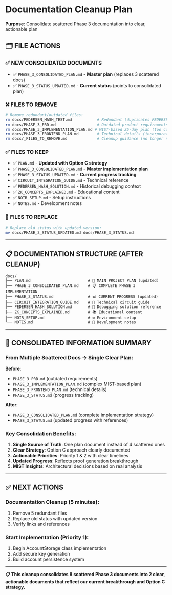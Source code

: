 # Documentation Cleanup Plan

**Purpose**: Consolidate scattered Phase 3 documentation into clear, actionable plan

## 🗂️ **FILE ACTIONS**

### **✅ NEW CONSOLIDATED DOCUMENTS**
- ✅ `PHASE_3_CONSOLIDATED_PLAN.md` - **Master plan** (replaces 3 scattered docs)
- ✅ `PHASE_3_STATUS_UPDATED.md` - **Current status** (points to consolidated plan)

### **❌ FILES TO REMOVE** 
```bash
# Remove redundant/outdated files:
rm docs/PEDERSEN_HASH_TEST.md           # Redundant (duplicates PEDERSEN_HASH_SOLUTION.md)
rm docs/PHASE_3_PRD.md                  # Outdated product requirements
rm docs/PHASE_3_IMPLEMENTATION_PLAN.md # MIST-based 25-day plan (too complex)
rm docs/PHASE_3_FRONTEND_PLAN.md        # Technical details (incorporated in consolidated)
rm docs/_FILES_TO_REMOVE.md             # Cleanup guidance (no longer needed)
```

### **✅ FILES TO KEEP**
- ✅ `PLAN.md` - **Updated with Option C strategy**
- ✅ `PHASE_3_CONSOLIDATED_PLAN.md` - **Master implementation plan**
- ✅ `PHASE_3_STATUS_UPDATED.md` - **Current progress tracking**
- ✅ `CIRCUIT_INTEGRATION_GUIDE.md` - Technical reference
- ✅ `PEDERSEN_HASH_SOLUTION.md` - Historical debugging context
- ✅ `ZK_CONCEPTS_EXPLAINED.md` - Educational content
- ✅ `NOIR_SETUP.md` - Setup instructions
- ✅ `NOTES.md` - Development notes

### **🔄 FILES TO REPLACE**
```bash
# Replace old status with updated version:
mv docs/PHASE_3_STATUS_UPDATED.md docs/PHASE_3_STATUS.md
```

---

## 📋 **DOCUMENTATION STRUCTURE (AFTER CLEANUP)**

```
docs/
├── PLAN.md                         # 🎯 MAIN PROJECT PLAN (updated)
├── PHASE_3_CONSOLIDATED_PLAN.md    # 📋 COMPLETE PHASE 3 IMPLEMENTATION
├── PHASE_3_STATUS.md               # 📊 CURRENT PROGRESS (updated)
├── CIRCUIT_INTEGRATION_GUIDE.md    # 🔧 Technical circuit guide
├── PEDERSEN_HASH_SOLUTION.md       # 🐛 Debugging solution reference
├── ZK_CONCEPTS_EXPLAINED.md        # 📚 Educational content  
├── NOIR_SETUP.md                   # ⚙️ Environment setup
└── NOTES.md                        # 📝 Development notes
```

---

## 🎯 **CONSOLIDATED INFORMATION SUMMARY**

### **From Multiple Scattered Docs → Single Clear Plan:**

**Before**: 
- `PHASE_3_PRD.md` (outdated requirements)
- `PHASE_3_IMPLEMENTATION_PLAN.md` (complex MIST-based plan)
- `PHASE_3_FRONTEND_PLAN.md` (technical details)  
- `PHASE_3_STATUS.md` (progress tracking)

**After**:
- `PHASE_3_CONSOLIDATED_PLAN.md` (complete implementation strategy)
- `PHASE_3_STATUS.md` (updated progress with references)

### **Key Consolidation Benefits:**
1. **Single Source of Truth**: One plan document instead of 4 scattered ones
2. **Clear Strategy**: Option C approach clearly documented  
3. **Actionable Priorities**: Priority 1 & 2 with clear timelines
4. **Updated Progress**: Reflects proof generation breakthrough
5. **MIST Insights**: Architectural decisions based on real analysis

---

## ✅ **NEXT ACTIONS**

### **Documentation Cleanup (5 minutes):**
1. Remove 5 redundant files  
2. Replace old status with updated version
3. Verify links and references

### **Start Implementation (Priority 1):**
1. Begin AccountStorage class implementation
2. Add secure key generation  
3. Build account persistence system

---

**📋 This cleanup consolidates 8 scattered Phase 3 documents into 2 clear, actionable documents that reflect our current breakthrough and Option C strategy.**
